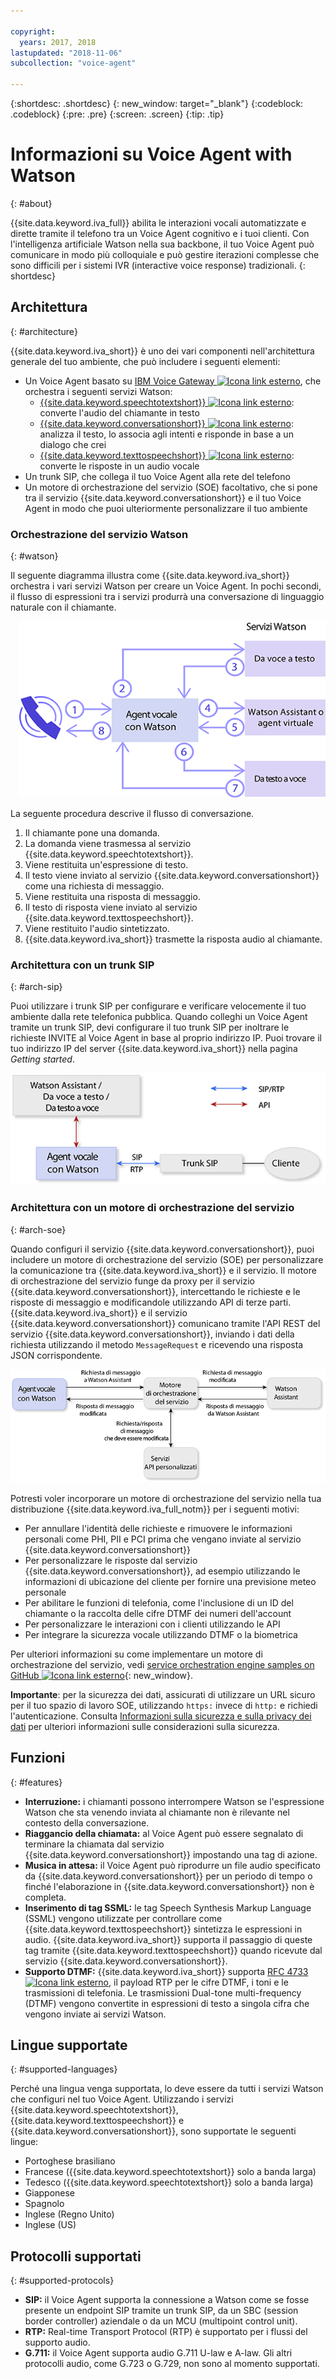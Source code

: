 ```yaml
---

copyright:
  years: 2017, 2018
lastupdated: "2018-11-06"
subcollection: "voice-agent"

---
```


{:shortdesc: .shortdesc}
{: new_window: target="_blank"}
{:codeblock: .codeblock}
{:pre: .pre}
{:screen: .screen}
{:tip: .tip}

# Informazioni su Voice Agent with Watson
{: #about}

{{site.data.keyword.iva_full}} abilita le interazioni vocali automatizzate e dirette tramite il telefono tra un Voice Agent cognitivo e i tuoi clienti. Con l'intelligenza artificiale Watson nella sua backbone, il tuo Voice Agent può comunicare in modo più colloquiale e può gestire iterazioni complesse che sono difficili per i sistemi IVR (interactive voice response) tradizionali.
{: shortdesc}

## Architettura
{: #architecture}

{{site.data.keyword.iva_short}} è uno dei vari componenti nell'architettura generale del tuo ambiente, che può includere i seguenti elementi:

* Un Voice Agent basato su [IBM Voice Gateway ![Icona link esterno](../../icons/launch-glyph.svg "Icona link esterno")](https://www.ibm.com/support/knowledgecenter/SS4U29/), che orchestra i seguenti servizi Watson:
  * [{{site.data.keyword.speechtotextshort}} ![Icona link esterno](../../icons/launch-glyph.svg "Icona link esterno")](/docs/services/speech-to-text?topic=speech-to-text-about): converte l'audio del chiamante in testo
  * [{{site.data.keyword.conversationshort}} ![Icona link esterno](../../icons/launch-glyph.svg "Icona link esterno")](/docs/services/assistant?topic=assistant-index#index): analizza il testo, lo associa agli intenti e risponde in base a un dialogo che crei
  * [{{site.data.keyword.texttospeechshort}} ![Icona link esterno](../../icons/launch-glyph.svg "Icona link esterno")](/docs/services/text-to-speech?topic=text-to-speech-about): converte le risposte in un audio vocale
* Un trunk SIP, che collega il tuo Voice Agent alla rete del telefono
* Un motore di orchestrazione del servizio (SOE) facoltativo, che si pone tra il servizio {{site.data.keyword.conversationshort}} e il tuo Voice Agent in modo che puoi ulteriormente personalizzare il tuo ambiente

### Orchestrazione del servizio Watson
{: #watson}

Il seguente diagramma illustra come {{site.data.keyword.iva_short}} orchestra i vari servizi Watson per creare un Voice Agent. In pochi secondi, il flusso di espressioni tra i servizi produrrà una conversazione di linguaggio naturale con il chiamante.

<div style="float: right; padding-left: 1em; padding-bottom: 1em">
<img src="images/conversation-flow.png" alt="{{site.data.keyword.iva_short}} funge da hub tramite il quale comunicano il chiamante e tutti i servizi Watson."/></div>

La seguente procedura descrive il flusso di conversazione.

1. Il chiamante pone una domanda.
1. La domanda viene trasmessa al servizio {{site.data.keyword.speechtotextshort}}.
1. Viene restituita un'espressione di testo.
1. Il testo viene inviato al servizio {{site.data.keyword.conversationshort}} come una richiesta di messaggio.
1. Viene restituita una risposta di messaggio.
1. Il testo di risposta viene inviato al servizio {{site.data.keyword.texttospeechshort}}.
1. Viene restituito l'audio sintetizzato.
1. {{site.data.keyword.iva_short}} trasmette la risposta audio al chiamante.

### Architettura con un trunk SIP
{: #arch-sip}

Puoi utilizzare i trunk SIP per configurare e verificare velocemente il tuo ambiente dalla rete telefonica pubblica. Quando colleghi un Voice Agent tramite un trunk SIP, devi configurare il tuo trunk SIP per inoltrare le richieste INVITE al Voice Agent in base al proprio indirizzo IP. Puoi trovare il tuo indirizzo IP del server {{site.data.keyword.iva_short}} nella pagina _Getting started_.

![Richiama il flusso tramite un trunk SIP al Voice Agent, che comunica con i servizi Watson tramite l'API.](images/arch-sip.png)

### Architettura con un motore di orchestrazione del servizio
{: #arch-soe}

Quando configuri il servizio {{site.data.keyword.conversationshort}}, puoi includere un motore di orchestrazione del servizio (SOE) per personalizzare la comunicazione tra {{site.data.keyword.iva_short}} e il servizio. Il motore di orchestrazione del servizio funge da proxy per il servizio {{site.data.keyword.conversationshort}}, intercettando le richieste e le risposte di messaggio e modificandole utilizzando API di terze parti. {{site.data.keyword.iva_short}} e il servizio {{site.data.keyword.conversationshort}} comunicano tramite l'API REST del servizio {{site.data.keyword.conversationshort}}, inviando i dati della richiesta utilizzando il metodo `MessageRequest` e ricevendo una risposta JSON corrispondente.

![Le richieste e le risposte di messaggio tra {{site.data.keyword.iva_short}} e il servizio {{site.data.keyword.conversationshort}} fluiscono tramite un motore di orchestrazione del servizio, che le modifica.](images/arch-soe.png)

Potresti voler incorporare un motore di orchestrazione del servizio nella tua distribuzione {{site.data.keyword.iva_full_notm}} per i seguenti motivi:

* Per annullare l'identità delle richieste e rimuovere le informazioni personali come PHI, PII e PCI prima che vengano inviate al servizio {{site.data.keyword.conversationshort}}
* Per personalizzare le risposte dal servizio {{site.data.keyword.conversationshort}}, ad esempio utilizzando le informazioni di ubicazione del cliente per fornire una previsione meteo personale
* Per abilitare le funzioni di telefonia, come l'inclusione di un ID del chiamante o la raccolta delle cifre DTMF dei numeri dell'account
* Per personalizzare le interazioni con i clienti utilizzando le API
* Per integrare la sicurezza vocale utilizzando DTMF o la biometrica

Per ulteriori informazioni su come implementare un motore di orchestrazione del servizio, vedi [service orchestration engine samples on GitHub ![Icona link esterno](../../icons/launch-glyph.svg "Icona link esterno")](https://github.com/WASdev/sample.voice.gateway/tree/master/soe){: new_window}.

**Importante**: per la sicurezza dei dati, assicurati di utilizzare un URL sicuro per il tuo spazio di lavoro SOE, utilizzando `https:` invece di `http:` e richiedi l'autenticazione. Consulta [Informazioni sulla sicurezza e sulla privacy dei dati](/docs/services/voice-agent?topic=voice-agent-infosec) per ulteriori informazioni sulle considerazioni sulla sicurezza.

## Funzioni
{: #features}

* **Interruzione:** i chiamanti possono interrompere Watson se l'espressione Watson che sta venendo inviata al chiamante non è rilevante nel contesto della conversazione.
* **Riaggancio della chiamata:** al Voice Agent può essere segnalato di terminare la chiamata dal servizio {{site.data.keyword.conversationshort}} impostando una tag di azione.
* **Musica in attesa:** il Voice Agent può riprodurre un file audio specificato da {{site.data.keyword.conversationshort}} per un periodo di tempo o finché l'elaborazione in {{site.data.keyword.conversationshort}} non è completa.
* **Inserimento di tag SSML:** le tag Speech Synthesis Markup Language (SSML) vengono utilizzate per controllare come {{site.data.keyword.texttospeechshort}} sintetizza le espressioni in audio. {{site.data.keyword.iva_short}} supporta il passaggio di queste tag tramite {{site.data.keyword.texttospeechshort}} quando ricevute dal servizio {{site.data.keyword.conversationshort}}.
* **Supporto DTMF:** {{site.data.keyword.iva_short}} supporta [RFC 4733 ![Icona link esterno](../../icons/launch-glyph.svg "Icona link esterno")](https://tools.ietf.org/html/rfc4733), il payload RTP per le cifre DTMF, i toni e le trasmissioni di telefonia. Le trasmissioni Dual-tone multi-frequency (DTMF) vengono convertite in espressioni di testo a singola cifra che vengono inviate ai servizi Watson.

## Lingue supportate
{: #supported-languages}

Perché una lingua venga supportata, lo deve essere da tutti i servizi Watson che configuri nel tuo Voice Agent. Utilizzando i servizi {{site.data.keyword.speechtotextshort}}, {{site.data.keyword.texttospeechshort}} e {{site.data.keyword.conversationshort}}, sono supportate le seguenti lingue:

* Portoghese brasiliano
* Francese ({{site.data.keyword.speechtotextshort}} solo a banda larga)
* Tedesco ({{site.data.keyword.speechtotextshort}} solo a banda larga)
* Giapponese
* Spagnolo
* Inglese (Regno Unito)
* Inglese (US)

## Protocolli supportati
{: #supported-protocols}

* **SIP:** il Voice Agent supporta la connessione a Watson come se fosse presente un endpoint SIP tramite un trunk SIP, da un SBC (session border controller) aziendale o da un MCU (multipoint control unit).
* **RTP:** Real-time Transport Protocol (RTP) è supportato per i flussi del supporto audio.
* **G.711:** il Voice Agent supporta audio G.711 U-law e A-law. Gli altri protocolli audio, come G.723 o G.729, non sono al momento supportati.
